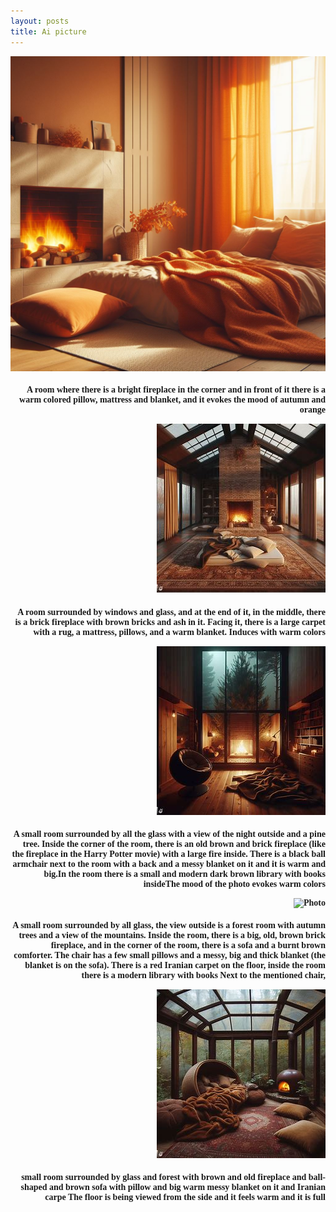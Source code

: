```yaml
---
layout: posts
title: Ai picture
---
```

![Photo](\assets\images\1_pic.jpg)

<html>
<body>
<h4 style="text-align:right ;font-family: Tahoma">
A room where there is a bright fireplace in the corner and in front of it there is a warm colored pillow, mattress and blanket, and it evokes the mood of autumn and orange
</body>
</html>

![Photo](\assets\images\2_pic.jpg)

<html>
<body>
<h4 style="text-align:right ;font-family: Tahoma">
A room surrounded by windows and glass, and at the end of it, in the middle, there is a brick fireplace with brown bricks and ash in it. Facing it, there is a large carpet with a rug, a mattress, pillows, and a warm blanket. Induces with warm colors
</body>
</html>

![Photo](\assets\images\3_pic.jpg)

<html>
<body>
<h4 style="text-align:right ;font-family: Tahoma">
A small room surrounded by all the glass with a view of the night outside and a pine tree. Inside the corner of the room, there is an old brown and brick fireplace (like the fireplace in the Harry Potter movie) with a large fire inside. There is a black ball armchair next to the room with a back and a messy blanket on it and it is warm and big.In the room there is a small and modern dark brown library with books insideThe mood of the photo evokes warm colors
</body>
</html>

![Photo](\assets\images\4_pic.png)

<html>
<body>
<h4 style="text-align:right ;font-family: Tahoma">
A small room surrounded by all glass, the view outside is a forest room with autumn trees and a view of the mountains. Inside the room, there is a big, old, brown brick fireplace, and in the corner of the room, there is a sofa and a burnt brown comforter. The chair has a few small pillows and a messy, big and thick blanket (the blanket is on the sofa). There is a red Iranian carpet on the floor, inside the room there is a modern library with books Next to the mentioned chair,
</body>
</html>


![Photo](\assets\images\final_pic.jpg)
<html>
<body>
<h4 style="text-align:right ;font-family: Tahoma">
small room surrounded by glass and forest with brown and old fireplace and ball-shaped and brown sofa with pillow and big warm messy blanket on it and Iranian carpe The floor is being viewed from the side and it feels warm and it is full
</body>
</html>

